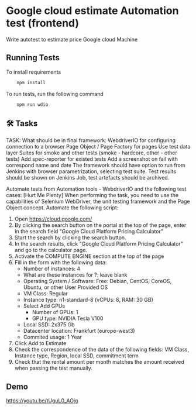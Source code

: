 # Google cloud estimate Automation test (frontend)

Write autotest to estimate price Google cloud Machine

## Running Tests

To install requirements

```bash
    npm install
```

To run tests, run the following command

```bash
    npm run wdio
```

## 🛠 Tasks

TASK:
What should be in final framework:
WebdriverIO for configuring connection to a browser
Page Object / Page Factory for pages
Use test data layer
Suites for smoke and other tests (smoke - hardcore, other - other tests)
Add spec-reporter for existed tests
Add a screenshot on fail with correspond name and date
The framework should have option to run from Jenkins with browser parametrization, selecting test suite. Test results should be shown on Jenkins Job, test artefacts should be archived.

Automate tests from Automation tools - WebdriverIO and the following test cases:
[Hurt Me Plenty]
When performing the task, you need to use the capabilities of Selenium WebDriver, the unit testing framework and the Page Object concept. Automate the following script:

1. Open https://cloud.google.com/
2. By clicking the search button on the portal at the top of the page, enter in the search field "Google Cloud Platform Pricing Calculator"
3. Start the search by clicking the search button.
4. In the search results, click "Google Cloud Platform Pricing Calculator" and go to the calculator page.
5. Activate the COMPUTE ENGINE section at the top of the page
6. Fill in the form with the following data:
   - Number of instances: 4
   - What are these instances for ?: leave blank
   - Operating System / Software: Free: Debian, CentOS, CoreOS, Ubuntu, or other User Provided OS
   - VM Class: Regular
   - Instance type: n1-standard-8 (vCPUs: 8, RAM: 30 GB)
   - Select Add GPUs
     - Number of GPUs: 1
     - GPU type: NVIDIA Tesla V100
   - Local SSD: 2x375 Gb
   - Datacenter location: Frankfurt (europe-west3)
   - Commited usage: 1 Year
7. Click Add to Estimate
8. Check the correspondence of the data of the following fields: VM Class, Instance type, Region, local SSD, commitment term
9. Check that the rental amount per month matches the amount received when passing the test manually.

## Demo

https://youtu.be/tUguL0_AOjg
